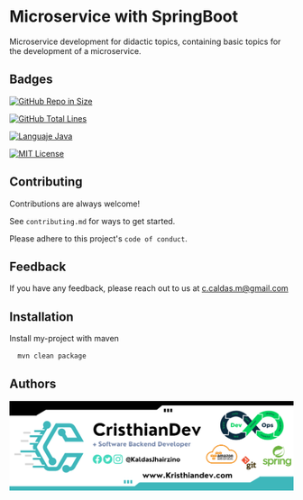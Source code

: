
# Microservice with SpringBoot
Microservice development for didactic topics, containing basic topics for the development of a microservice.

## Badges

[![GitHub Repo in Size](https://img.shields.io/github/languages/code-size/cristhiancaldas/microservices)](https://github.com/cristhiancaldas/microservices)

[![GitHub Total Lines](https://img.shields.io/tokei/lines/github/cristhiancaldas/microservices)](https://github.com/cristhiancaldas/microservices)

[![Languaje Java](https://img.shields.io/github/languages/top/cristhiancaldas/microservices)](https://choosealicense.com/licenses/mit/)

[![MIT License](https://img.shields.io/github/last-commit/cristhiancaldas/microservices
)](https://choosealicense.com/licenses/mit/)


## Contributing

Contributions are always welcome!

See `contributing.md` for ways to get started.

Please adhere to this project's `code of conduct`.


## Feedback

If you have any feedback, please reach out to us at c.caldas.m@gmail.com


## Installation

Install my-project with maven

```bash
  mvn clean package
```

## Authors

  ![](./images/image-github.png)

